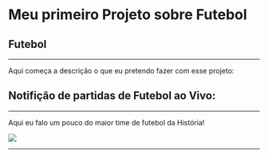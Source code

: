 # Meu primeiro Projeto sobre Futebol

## Futebol

--------------
Aqui começa a descrição o que eu pretendo fazer com esse projeto:

## Notifição de partidas de Futebol ao Vivo:

------
Aqui eu falo um pouco do maior time de futebol da História!


<img src="https://s2.glbimg.com/ZVWPTeZWzuKGl1muT57f3M0bvPI=/0x0:3407x1917/924x0/smart/filters:strip_icc()/s.glbimg.com/es/ge/f/original/2019/04/02/reforma_del_estadio_santiago_bernabeu_05.jpg">

----------------------

